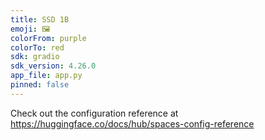 ```yaml
---
title: SSD 1B
emoji: 🖼
colorFrom: purple
colorTo: red
sdk: gradio
sdk_version: 4.26.0
app_file: app.py
pinned: false
---
```


Check out the configuration reference at https://huggingface.co/docs/hub/spaces-config-reference
